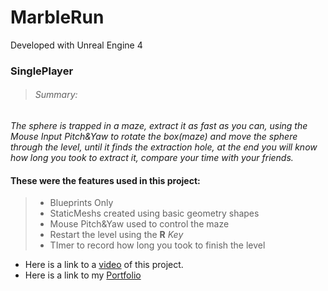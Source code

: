 # MarbleRun

Developed with Unreal Engine 4

### SinglePlayer

> ###### Summary:
*The sphere is trapped in a maze, extract it as fast as you can, using the Mouse Input Pitch&Yaw to rotate the box(maze) and move the sphere through the level, until it finds the extraction hole, at the end you will know how long you took to extract it, compare your time with your friends.*

#### These were the features used in this project:

> - Blueprints Only
> - StaticMeshs created using basic geometry shapes
> - Mouse Pitch&Yaw used to control the maze
> - Restart the level using the __R__ *Key*
> - TImer to record how long you took to finish the level

- Here is a link to a [video](https://drive.google.com/file/d/1U37J64uHLKdh3ofrhd-JhhqsMLxj39nh/view?usp=sharing) of this project.
- Here is a link to my [Portfolio](https://wandin.github.io/portfoliogithub.io/)

